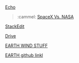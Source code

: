 [Echo](https://mnths.echo-ntn.org/)
> :cammel:
[SpaceX Vs. NASA](https://trends.google.com/trends/explore?q=%2Fm%2F03fkyw,%2Fm%2F05f4p)
>
[StackEdit](https://stackedit.io/app)
>
[Drive](https://drive.google.com/drive/my-drive)
>
[EARTH WIND STUFF](https://earth.nullschool.net/)
>
[EARTH github linkl](https://github.com/cambecc/earth)
